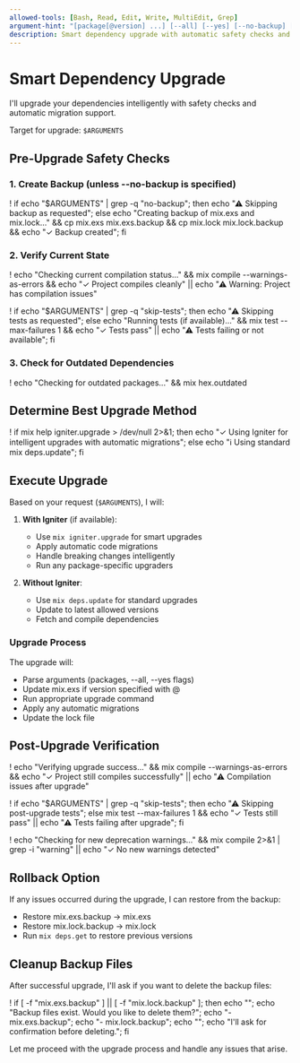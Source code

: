 ```yaml
---
allowed-tools: [Bash, Read, Edit, Write, MultiEdit, Grep]
argument-hint: "[package[@version] ...] [--all] [--yes] [--no-backup] [--skip-tests]"
description: Smart dependency upgrade with automatic safety checks and Igniter support
---
```


# Smart Dependency Upgrade

I'll upgrade your dependencies intelligently with safety checks and automatic migration support.

Target for upgrade: `$ARGUMENTS`

## Pre-Upgrade Safety Checks

### 1. Create Backup (unless --no-backup is specified)

! if echo "$ARGUMENTS" | grep -q "no-backup"; then echo "⚠ Skipping backup as requested"; else echo "Creating backup of mix.exs and mix.lock..." && cp mix.exs mix.exs.backup && cp mix.lock mix.lock.backup && echo "✓ Backup created"; fi

### 2. Verify Current State

! echo "Checking current compilation status..." && mix compile --warnings-as-errors && echo "✓ Project compiles cleanly" || echo "⚠ Warning: Project has compilation issues"

! if echo "$ARGUMENTS" | grep -q "skip-tests"; then echo "⚠ Skipping tests as requested"; else echo "Running tests (if available)..." && mix test --max-failures 1 && echo "✓ Tests pass" || echo "⚠ Tests failing or not available"; fi

### 3. Check for Outdated Dependencies

! echo "Checking for outdated packages..." && mix hex.outdated

## Determine Best Upgrade Method

! if mix help igniter.upgrade > /dev/null 2>&1; then echo "✓ Using Igniter for intelligent upgrades with automatic migrations"; else echo "ℹ Using standard mix deps.update"; fi

## Execute Upgrade

Based on your request (`$ARGUMENTS`), I will:

1. **With Igniter** (if available):
   - Use `mix igniter.upgrade` for smart upgrades
   - Apply automatic code migrations
   - Handle breaking changes intelligently
   - Run any package-specific upgraders

2. **Without Igniter**:
   - Use `mix deps.update` for standard upgrades
   - Update to latest allowed versions
   - Fetch and compile dependencies

### Upgrade Process

The upgrade will:
- Parse arguments (packages, --all, --yes flags)
- Update mix.exs if version specified with @
- Run appropriate upgrade command
- Apply any automatic migrations
- Update the lock file

## Post-Upgrade Verification

! echo "Verifying upgrade success..." && mix compile --warnings-as-errors && echo "✓ Project still compiles successfully" || echo "⚠ Compilation issues after upgrade"

! if echo "$ARGUMENTS" | grep -q "skip-tests"; then echo "⚠ Skipping post-upgrade tests"; else mix test --max-failures 1 && echo "✓ Tests still pass" || echo "⚠ Tests failing after upgrade"; fi

! echo "Checking for new deprecation warnings..." && mix compile 2>&1 | grep -i "warning" || echo "✓ No new warnings detected"

## Rollback Option

If any issues occurred during the upgrade, I can restore from the backup:
- Restore mix.exs.backup → mix.exs
- Restore mix.lock.backup → mix.lock
- Run `mix deps.get` to restore previous versions

## Cleanup Backup Files

After successful upgrade, I'll ask if you want to delete the backup files:

! if [ -f "mix.exs.backup" ] || [ -f "mix.lock.backup" ]; then echo ""; echo "Backup files exist. Would you like to delete them?"; echo "- mix.exs.backup"; echo "- mix.lock.backup"; echo ""; echo "I'll ask for confirmation before deleting."; fi

Let me proceed with the upgrade process and handle any issues that arise.
